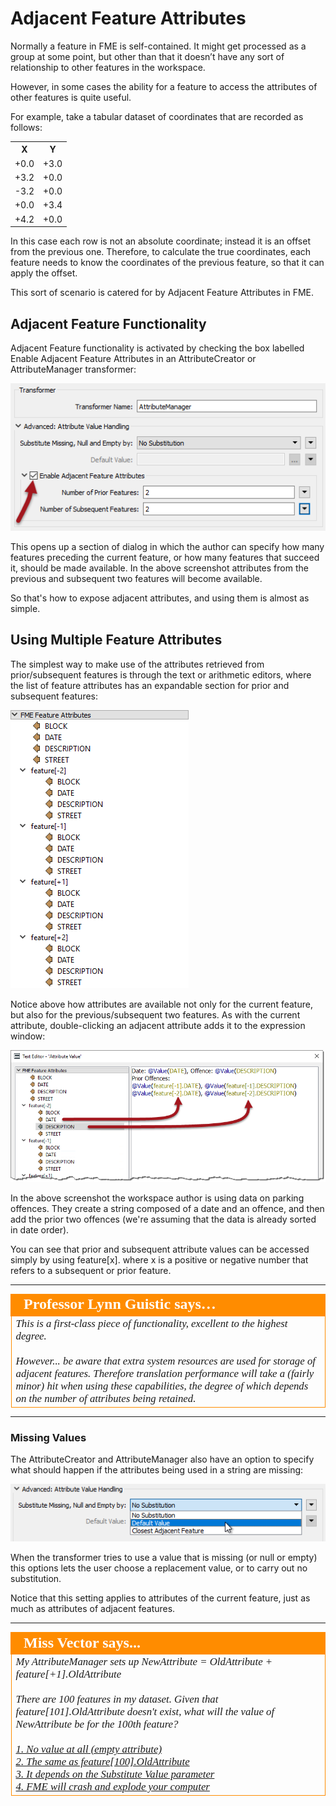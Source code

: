 # Adjacent Feature Attributes

Normally a feature in FME is self-contained. It might get processed as a group at some point, but other than that it doesn’t have any sort of relationship to other features in the workspace.

However, in some cases the ability for a feature to access the attributes of other features is quite useful.

For example, take a tabular dataset of coordinates that are recorded as follows:

<table>
<tr><th>X</th><th>Y</th></tr>
<tr><td>+0.0</td><td>+3.0</td></tr>
<tr><td>+3.2</td><td>+0.0</td></tr>
<tr><td>-3.2</td><td>+0.0</td></tr>
<tr><td>+0.0</td><td>+3.4</td></tr>
<tr><td>+4.2</td><td>+0.0</td></tr>
</table>

In this case each row is not an absolute coordinate; instead it is an offset from the previous one. Therefore, to calculate the true coordinates, each feature needs to know the coordinates of the previous feature, so that it can apply the offset.

This sort of scenario is catered for by Adjacent Feature Attributes in FME.

## Adjacent Feature Functionality ##

Adjacent Feature functionality is activated by checking the box labelled Enable Adjacent Feature Attributes in an AttributeCreator or AttributeManager transformer:

![](./Images/Img5.015.AdjacentAttributeOption.png)


This opens up a section of dialog in which the author can specify how many features preceding the current feature, or how many features that succeed it, should be made available. In the above screenshot attributes from the previous and subsequent two features will become available.

So that's how to expose adjacent attributes, and using them is almost as simple.


## Using Multiple Feature Attributes ##

The simplest way to make use of the attributes retrieved from prior/subsequent features is through the text or arithmetic editors, where the list of feature attributes has an expandable section for prior and subsequent features:

![](./Images/Img5.016.AdjacentAttributesInEditor.png)

Notice above how attributes are available not only for the current feature, but also for the previous/subsequent two features. As with the current attribute, double-clicking an adjacent attribute adds it to the expression window:

![](./Images/Img5.017.AdjacentAttributesUsedInEditor.png)

In the above screenshot the workspace author is using data on parking offences. They create a string composed of a date and an offence, and then add the prior two offences (we're assuming that the data is already sorted in date order).

You can see that prior and subsequent attribute values can be accessed simply by using feature[x].<attribute name> where x is a positive or negative number that refers to a subsequent or prior feature.

---

<table style="border-spacing: 0px">
<tr>
<td style="vertical-align:middle;background-color:darkorange;border: 2px solid darkorange">
<i class="fa fa-quote-left fa-lg fa-pull-left fa-fw" style="color:white;padding-right: 12px;vertical-align:text-top"></i>
<span style="color:white;font-size:x-large;font-weight: bold;font-family:serif">Professor Lynn Guistic says…</span>
</td>
</tr>

<tr>
<td style="border: 1px solid darkorange">
<span style="font-family:serif; font-style:italic; font-size:larger">
This is a first-class piece of functionality, excellent to the highest degree.
<br><br>However... be aware that extra system resources are used for storage of adjacent features. Therefore translation performance will take a (fairly minor) hit when using these capabilities, the degree of which depends on the number of attributes being retained.
</span>
</td>
</tr>
</table>

---

### Missing Values ###

The AttributeCreator and AttributeManager also have an option to specify what should happen if the attributes being used in a string are missing:

![](./Images/Img5.018.AdjacentAttributeSubstitutions.png)

When the transformer tries to use a value that is missing (or null or empty) this options lets the user choose a replacement value, or to carry out no substitution.

Notice that this setting applies to attributes of the current feature, just as much as attributes of adjacent features. 

---

<!--Person X Says Section-->

<table style="border-spacing: 0px">
<tr>
<td style="vertical-align:middle;background-color:darkorange;border: 2px solid darkorange">
<i class="fa fa-quote-left fa-lg fa-pull-left fa-fw" style="color:white;padding-right: 12px;vertical-align:text-top"></i>
<span style="color:white;font-size:x-large;font-weight: bold;font-family:serif">Miss Vector says...</span>
</td>
</tr>

<tr>
<td style="border: 1px solid darkorange">
<span style="font-family:serif; font-style:italic; font-size:larger">
My AttributeManager sets up NewAttribute = OldAttribute + feature[+1].OldAttribute
<br><br>There are 100 features in my dataset. Given that feature[101].OldAttribute doesn't exist, what will the value of NewAttribute be for the 100th feature?
<br><br><a href="http://52.73.3.37/fmedatastreaming/Manual/QAResponse2017.fmw?chapter=15&question=3&answer=1&DestDataset_TEXTLINE=C%3A%5CFMEOutput%5CQAResponse.html">1. No value at all (empty attribute)</a>
<br><a href="http://52.73.3.37/fmedatastreaming/Manual/QAResponse2017.fmw?chapter=15&question=3&answer=2&DestDataset_TEXTLINE=C%3A%5CFMEOutput%5CQAResponse.html">2. The same as feature[100].OldAttribute</a>
<br><a href="http://52.73.3.37/fmedatastreaming/Manual/QAResponse2017.fmw?chapter=15&question=3&answer=3&DestDataset_TEXTLINE=C%3A%5CFMEOutput%5CQAResponse.html">3. It depends on the Substitute Value parameter</a>
<br><a href="http://52.73.3.37/fmedatastreaming/Manual/QAResponse2017.fmw?chapter=15&question=3&answer=4&DestDataset_TEXTLINE=C%3A%5CFMEOutput%5CQAResponse.html">4. FME will crash and explode your computer</a>
</td>
</tr>
</table>
